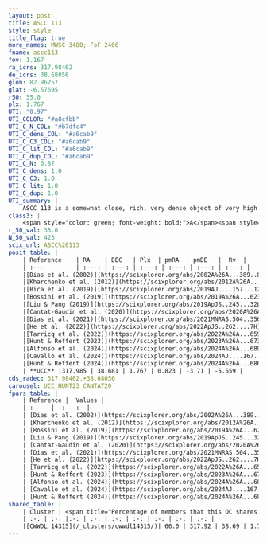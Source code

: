 ```yaml
---
layout: post
title: ASCC 113
style: style
title_flag: true
more_names: MWSC 3480; FoF 2406
fname: ascc113
fov: 1.167
ra_icrs: 317.98462
de_icrs: 38.68056
glon: 82.96257
glat: -6.57695
r50: 35.0
plx: 1.767
UTI: "0.97"
UTI_COLOR: "#a8cfbb"
UTI_C_N_COL: "#b7dfc4"
UTI_C_dens_COL: "#a6cab9"
UTI_C_C3_COL: "#a6cab9"
UTI_C_lit_COL: "#a6cab9"
UTI_C_dup_COL: "#a6cab9"
UTI_C_N: 0.87
UTI_C_dens: 1.0
UTI_C_C3: 1.0
UTI_C_lit: 1.0
UTI_C_dup: 1.0
UTI_summary: |
    ASCC 113 is a somewhat close, rich, very dense object of very high C3 quality. It is very well-studied in the literature. This object shares a significant percentage of members with a later reported entry.
class3: |
    <span style="color: green; font-weight: bold;">A</span><span style="color: green; font-weight: bold;">A</span>
r_50_val: 35.0
N_50_val: 423
scix_url: ASCC%20113
posit_table: |
    | Reference    | RA    | DEC   | Plx  | pmRA  | pmDE   |  Rv  |
    | :---         | :---: | :---: | :---: | :---: | :---: | :---: |
    |[Dias et al. (2002)](https://scixplorer.org/abs/2002A%26A...389..871D) | 318.0 | 38.6 | -- | 1.04 | -4.22 | -- |
    |[Kharchenko et al. (2012)](https://scixplorer.org/abs/2012A%26A...543A.156K) | 318.007 | 38.61 | -- | 0.4 | -4.95 | -- |
    |[Bica et al. (2019)](https://scixplorer.org/abs/2019AJ....157...12B) | 317.992 | 38.599 | -- | -- | -- | -- |
    |[Bossini et al. (2019)](https://scixplorer.org/abs/2019A%26A...623A.108B) | 317.933 | 38.638 | -- | -- | -- | -- |
    |[Liu & Pang (2019)](https://scixplorer.org/abs/2019ApJS..245...32L) | 318.043 | 38.763 | 1.774 | 0.78 | -3.652 | -- |
    |[Cantat-Gaudin et al. (2020)](https://scixplorer.org/abs/2020A%26A...640A...1C) | 317.933 | 38.638 | 1.762 | 0.8 | -3.679 | -- |
    |[Dias et al. (2021)](https://scixplorer.org/abs/2021MNRAS.504..356D) | 318.093 | 38.586 | 1.762 | 0.798 | -3.688 | -4.195 |
    |[He et al. (2022)](https://scixplorer.org/abs/2022ApJS..262....7H) | 317.955 | 38.656 | 1.767 | 0.809 | -3.724 | -- |
    |[Tarricq et al. (2022)](https://scixplorer.org/abs/2022A%26A...659A..59T) | 317.926 | 38.543 | 1.768 | 0.826 | -3.708 | -- |
    |[Hunt & Reffert (2023)](https://scixplorer.org/abs/2023A%26A...673A.114H) | 317.963 | 38.545 | 1.771 | 0.828 | -3.686 | -6.493 |
    |[Alfonso et al. (2024)](https://scixplorer.org/abs/2024A%26A...689A..18A) | 318.031 | 38.782 | 1.741 | 0.831 | -3.706 | -- |
    |[Cavallo et al. (2024)](https://scixplorer.org/abs/2024AJ....167...12C) | 317.998 | 38.797 | 1.769 | -- | -- | -- |
    |[Hunt & Reffert (2024)](https://scixplorer.org/abs/2024A%26A...686A..42H) | 317.963 | 38.545 | 1.771 | 0.828 | -3.686 | -6.493 |
    | **UCC** |317.985 | 38.681 | 1.767 | 0.823 | -3.71 | -5.559 | 
cds_radec: 317.98462,+38.68056
carousel: UCC_HUNT23_CANTAT20
fpars_table: |
    | Reference |  Values |
    | :---  |  :---:  |
    | [Dias et al. (2002)](https://scixplorer.org/abs/2002A%26A...389..871D) | `E(B-V)=0.0, Dist=450.0, Age=8.14` |
    | [Kharchenko et al. (2012)](https://scixplorer.org/abs/2012A%26A...543A.156K) | `e_bv=0.0, distance=501, log_age=7.93` |
    | [Bossini et al. (2019)](https://scixplorer.org/abs/2019A%26A...623A.108B) | `AV=0.094, Dist=8.613, logA=8.629, Fe/H=0.0` |
    | [Liu & Pang (2019)](https://scixplorer.org/abs/2019ApJS..245...32L) | `Age=0.065, Z=-0.25` |
    | [Cantat-Gaudin et al. (2020)](https://scixplorer.org/abs/2020A%26A...640A...1C) | `AVNN=0.13, DMNN=8.75, AgeNN=8.46` |
    | [Dias et al. (2021)](https://scixplorer.org/abs/2021MNRAS.504..356D) | `Av=0.279, Dist=559, logage=8.455, [Fe/H]=-0.052` |
    | [He et al. (2022)](https://scixplorer.org/abs/2022ApJS..262....7H) | `A0=0.35, logAge=7.85` |
    | [Tarricq et al. (2022)](https://scixplorer.org/abs/2022A%26A...659A..59T) | `Dist=557, logAgeNN=8.48` |
    | [Hunt & Reffert (2023)](https://scixplorer.org/abs/2023A%26A...673A.114H) | `AV50=0.108, diffAV50=0.482, MOD50=8.654, logAge50=8.265` |
    | [Alfonso et al. (2024)](https://scixplorer.org/abs/2024A%26A...689A..18A) | `AV=0.13084, MOD=8.74855, logAge=8.63554, Z=-0.0505` |
    | [Cavallo et al. (2024)](https://scixplorer.org/abs/2024AJ....167...12C) | `AV50=0.36, dMod50=8.75, logAge50=8.12, [Fe/H]50=0.25` |
    | [Hunt & Reffert (2024)](https://scixplorer.org/abs/2024A%26A...686A..42H) | `MassJ=608.734` |
shared_table: |
    | Cluster | <span title="Percentage of members that this OC shares with the ones listed">%</span>   | RA   | DEC   | Plx   | pmRA  | pmDE  | Rv | UTI |
    | :-: | :-: |:-: | :-: | :-: | :-: | :-: | :-: | :-: |
    |[CWWDL 14315](/_clusters/cwwdl14315/)| 66.0 | 317.92 | 38.69 | 1.77 | 0.82 | -3.72 | -6.16 |0.0 |
---
```

